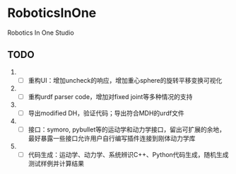 # RoboticsInOne
Robotics In One Studio

## TODO
1. - [ ] 重构UI：增加uncheck的响应，增加重心sphere的旋转平移变换可视化
2. - [ ] 重构urdf parser code，增加对fixed joint等多种情况的支持
3. - [ ] 导出modified DH，验证代码；导出符合MDH的urdf文件
4. - [ ] 接口：symoro, pybullet等的运动学和动力学接口，留出可扩展的余地，最好暴露一些接口允许用户自行编写插件连接到刚体动力学库
5. - [ ] 代码生成：运动学、动力学、系统辨识C++、Python代码生成，随机生成测试样例并计算结果
